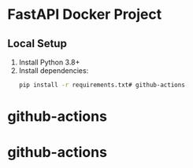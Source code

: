 # FastAPI Docker Project

## Local Setup
1. Install Python 3.8+
2. Install dependencies:
   ```bash
   pip install -r requirements.txt# github-actions
# github-actions
# github-actions
